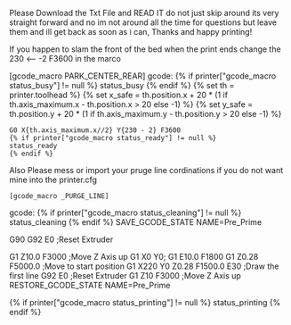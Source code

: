 Please Download the Txt File and READ IT do not just skip around its very straight forward and no im not around all the time for questions but leave them and ill get back as soon as i can, Thanks and happy printing!


If you happen to slam the front of the bed when the print ends change the 230 <--  -2 F3600  in the marco

 [gcode_macro PARK_CENTER_REAR]
gcode:
    {% if printer["gcode_macro status_busy"] != null %}
      status_busy
    {% endif %}
    {% set th = printer.toolhead %}
    {% set x_safe = th.position.x + 20 * (1 if th.axis_maximum.x - th.position.x > 20 else -1) %}
    {% set y_safe = th.position.y + 20 * (1 if th.axis_maximum.y - th.position.y > 20 else -1) %}

    G0 X{th.axis_maximum.x//2} Y{230 - 2} F3600  
    {% if printer["gcode_macro status_ready"] != null %}
    status_ready
    {% endif %}
    
Also Please mess or import your pruge line cordinations if you do not want mine into the printer.cfg 
    
    [gcode_macro _PURGE_LINE]
gcode:
  {% if printer["gcode_macro status_cleaning"] != null %}
    status_cleaning
  {% endif %}
  SAVE_GCODE_STATE NAME=Pre_Prime
        
  G90
  G92 E0 ;Reset Extruder

  G1 Z10.0 F3000 ;Move Z Axis up
  G1 X0 Y0;
  G1 E10.0 F1800
  G1 Z0.28 F5000.0 ;Move to start position
  G1 X220 Y0 Z0.28 F1500.0 E30 ;Draw the first line
  G92 E0 ;Reset Extruder
  G1 Z10 F3000 ;Move Z Axis up
  RESTORE_GCODE_STATE NAME=Pre_Prime

  {% if printer["gcode_macro status_printing"] != null %}
    status_printing
  {% endif %}
